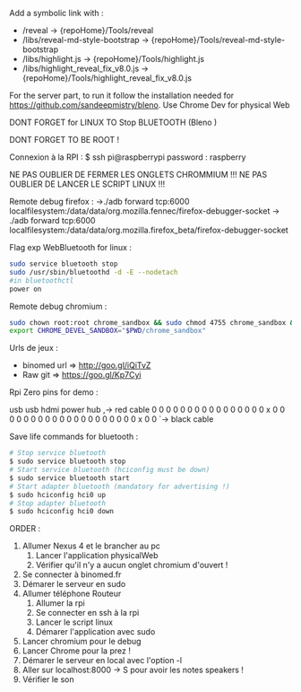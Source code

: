 Add a symbolic link with : 

* /reveal -> {repoHome}/Tools/reveal
* /libs/reveal-md-style-bootstrap -> {repoHome}/Tools/reveal-md-style-bootstrap
* /libs/highlight.js -> {repoHome}/Tools/highlight.js
* /libs/highlight_reveal_fix_v8.0.js -> {repoHome}/Tools/highlight_reveal_fix_v8.0.js


For the server part, to run it follow the installation needed for https://github.com/sandeepmistry/bleno. Use Chrome Dev for physical Web


DONT FORGET for LINUX TO Stop BLUETOOTH (Bleno )

DONT FORGET TO BE ROOT ! 

Connexion à la RPI : 
$ ssh pi@raspberrypi
password : raspberry

NE PAS OUBLIER DE FERMER LES ONGLETS CHROMMIUM !!! NE PAS OUBLIER DE LANCER LE SCRIPT LINUX !!!


Remote debug firefox : 
->./adb forward tcp:6000 localfilesystem:/data/data/org.mozilla.fennec/firefox-debugger-socket
-> ./adb forward tcp:6000 localfilesystem:/data/data/org.mozilla.firefox_beta/firefox-debugger-socket


Flag exp WebBluetooth for linux : 
```bash
sudo service bluetooth stop
sudo /usr/sbin/bluetoothd -d -E --nodetach
#in bluetoothctl
power on
```


Remote debug chromium : 
```bash
sudo chown root:root chrome_sandbox && sudo chmod 4755 chrome_sandbox &&     
export CHROME_DEVEL_SANDBOX="$PWD/chrome_sandbox"
```

Urls de jeux : 
* binomed url => http://goo.gl/iQiTvZ
* Raw git => https://goo.gl/Kp7Cyi


Rpi Zero pins for demo : 

  usb     usb                 hdmi
 power    hub                    ,-> red cable
 0 0 0 0 0 0 0 0 0 0 0 0 0 0 0 0 x 0 0 0
 0 0 0 0 0 0 0 0 0 0 0 0 0 0 0 0 0 x 0 0
                                   `-> black cable


Save life commands for bluetooth : 

```sh
# Stop service bluetooth
$ sudo service bluetooth stop
# Start service bluetooth (hciconfig must be down)
$ sudo service bluetooth start
# Start adapter bluetooth (mandatory for advertising !)
$ sudo hciconfig hci0 up
# Stop adapter bluetooth
$ sudo hciconfig hci0 down
```



ORDER : 

1. Allumer Nexus 4 et le brancher au pc
   1.  Lancer l'application physicalWeb
   2. Vérifier qu'il n'y a aucun onglet chromium d'ouvert !
2. Se connecter à binomed.fr
3. Démarer le serveur en sudo
3. Allumer téléphone Routeur
   1. Allumer la rpi
   2. Se connecter en ssh à la rpi
   3. Lancer le script linux
   4. Démarer l'application avec sudo
4. Lancer chromium pour le debug
5. Lancer Chrome pour la prez ! 
6. Démarer le serveur en local avec l'option -l
7. Aller sur localhost:8000 -> S pour avoir les notes speakers ! 
8. Vérifier le son
